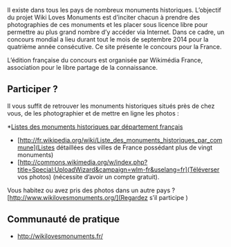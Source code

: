 

Il existe dans tous les pays de nombreux monuments historiques. L’objectif du projet Wiki Loves Monuments est d’inciter chacun à prendre des photographies de ces monuments et les placer sous licence libre pour permettre au plus grand nombre d’y accéder via Internet. Dans ce cadre, un concours mondial a lieu durant tout le mois de septembre 2014 pour la quatrième année consécutive. Ce site présente le concours pour la France.

L’édition française du concours est organisée par Wikimédia France, association pour le libre partage de la connaissance.

## Participer ?

Il vous suffit de retrouver les monuments historiques situés près de chez vous, de les photographier et de mettre en ligne les photos :

*[Listes des monuments historiques par département français](http://fr.wikipedia.org/wiki/Cat%C3%A9gorie:Liste_des_monuments_historiques_fran%C3%A7ais_par_d%C3%A9partement)
* [http://fr.wikipedia.org/wiki/Liste_des_monuments_historiques_par_commune](Listes détaillées des villes de France possédant plus de vingt monuments)
* [http://commons.wikimedia.org/w/index.php?title=Special:UploadWizard&campaign=wlm-fr&uselang=fr](Téléverser vos photos) (nécessite d’avoir un compte gratuit).

Vous habitez ou avez pris des photos dans un autre pays ? [http://www.wikilovesmonuments.org/](Regardez s’il participe )

## Communauté de pratique

* http://wikilovesmonuments.fr/

